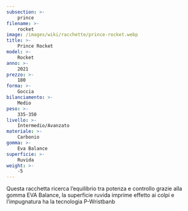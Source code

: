 ```yaml
---
subsection: >-
    prince
filename: >-
    rocket
image: /images/wiki/racchette/prince-rocket.webp
title: >-
    Prince Rocket
model: >-
    Rocket
anno: >-
    2021
prezzo: >-
    180
forma: >-
    Goccia
bilanciamento: >-
    Medio
peso: >-
    335-350
livello: >-
    Intermedio/Avanzato
materiale: >-
    Carbonio
gomma: >-
    Eva Balance
superficie: >-
    Ruvida
weight: >-
    -5
---
```

Questa racchetta ricerca l’equilibrio tra potenza e controllo grazie alla gomma EVA Balance, la superficie ruvida imprime effetto ai colpi e l’impugnatura ha la tecnologia P-Wristbanb